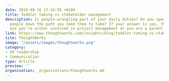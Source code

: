```yaml
---
date: 2019-09-16 17:34:58 +0100
title: Toddler taming vs stakeholder management
description: Is people-wrangling part of your daily duties? Do you spend your life herding
  people down the path you need them to take? If your answer is yes, then chances
  are you’re either involved in project management or you are a parent.
link: https://www.thoughtworks.com/insights/blog/toddler-taming-vs-stakeholder-management
site: ThoughtWorks
image: "/assets/images/thoughtworks.png"
category:
- UX leadership
- Communication
type: Article
preview: ''
organisation: _organisations/thoughtworks.md
---
```

